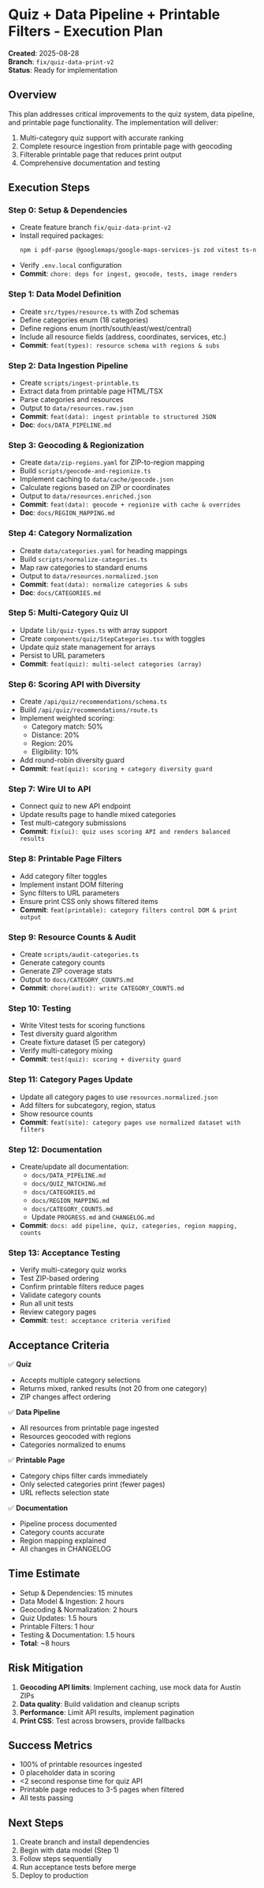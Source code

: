 # Quiz + Data Pipeline + Printable Filters - Execution Plan

**Created**: 2025-08-28  
**Branch**: `fix/quiz-data-print-v2`  
**Status**: Ready for implementation

## Overview

This plan addresses critical improvements to the quiz system, data pipeline, and printable page functionality. The implementation will deliver:
1. Multi-category quiz support with accurate ranking
2. Complete resource ingestion from printable page with geocoding
3. Filterable printable page that reduces print output
4. Comprehensive documentation and testing

## Execution Steps

### Step 0: Setup & Dependencies
- Create feature branch `fix/quiz-data-print-v2`
- Install required packages:
  ```bash
  npm i pdf-parse @googlemaps/google-maps-services-js zod vitest ts-node tsx csv-parse yaml sharp
  ```
- Verify `.env.local` configuration
- **Commit**: `chore: deps for ingest, geocode, tests, image renders`

### Step 1: Data Model Definition
- Create `src/types/resource.ts` with Zod schemas
- Define categories enum (18 categories)
- Define regions enum (north/south/east/west/central)
- Include all resource fields (address, coordinates, services, etc.)
- **Commit**: `feat(types): resource schema with regions & subs`

### Step 2: Data Ingestion Pipeline
- Create `scripts/ingest-printable.ts`
- Extract data from printable page HTML/TSX
- Parse categories and resources
- Output to `data/resources.raw.json`
- **Commit**: `feat(data): ingest printable to structured JSON`
- **Doc**: `docs/DATA_PIPELINE.md`

### Step 3: Geocoding & Regionization
- Create `data/zip-regions.yaml` for ZIP-to-region mapping
- Build `scripts/geocode-and-regionize.ts`
- Implement caching to `data/cache/geocode.json`
- Calculate regions based on ZIP or coordinates
- Output to `data/resources.enriched.json`
- **Commit**: `feat(data): geocode + regionize with cache & overrides`
- **Doc**: `docs/REGION_MAPPING.md`

### Step 4: Category Normalization
- Create `data/categories.yaml` for heading mappings
- Build `scripts/normalize-categories.ts`
- Map raw categories to standard enums
- Output to `data/resources.normalized.json`
- **Commit**: `feat(data): normalize categories & subs`
- **Doc**: `docs/CATEGORIES.md`

### Step 5: Multi-Category Quiz UI
- Update `lib/quiz-types.ts` with array support
- Create `components/quiz/StepCategories.tsx` with toggles
- Update quiz state management for arrays
- Persist to URL parameters
- **Commit**: `feat(quiz): multi-select categories (array)`

### Step 6: Scoring API with Diversity
- Create `/api/quiz/recommendations/schema.ts`
- Build `/api/quiz/recommendations/route.ts`
- Implement weighted scoring:
  - Category match: 50%
  - Distance: 20%
  - Region: 20%
  - Eligibility: 10%
- Add round-robin diversity guard
- **Commit**: `feat(quiz): scoring + category diversity guard`

### Step 7: Wire UI to API
- Connect quiz to new API endpoint
- Update results page to handle mixed categories
- Test multi-category submissions
- **Commit**: `fix(ui): quiz uses scoring API and renders balanced results`

### Step 8: Printable Page Filters
- Add category filter toggles
- Implement instant DOM filtering
- Sync filters to URL parameters
- Ensure print CSS only shows filtered items
- **Commit**: `feat(printable): category filters control DOM & print output`

### Step 9: Resource Counts & Audit
- Create `scripts/audit-categories.ts`
- Generate category counts
- Generate ZIP coverage stats
- Output to `docs/CATEGORY_COUNTS.md`
- **Commit**: `chore(audit): write CATEGORY_COUNTS.md`

### Step 10: Testing
- Write Vitest tests for scoring functions
- Test diversity guard algorithm
- Create fixture dataset (5 per category)
- Verify multi-category mixing
- **Commit**: `test(quiz): scoring + diversity guard`

### Step 11: Category Pages Update
- Update all category pages to use `resources.normalized.json`
- Add filters for subcategory, region, status
- Show resource counts
- **Commit**: `feat(site): category pages use normalized dataset with filters`

### Step 12: Documentation
- Create/update all documentation:
  - `docs/DATA_PIPELINE.md`
  - `docs/QUIZ_MATCHING.md`
  - `docs/CATEGORIES.md`
  - `docs/REGION_MAPPING.md`
  - `docs/CATEGORY_COUNTS.md`
  - Update `PROGRESS.md` and `CHANGELOG.md`
- **Commit**: `docs: add pipeline, quiz, categories, region mapping, counts`

### Step 13: Acceptance Testing
- Verify multi-category quiz works
- Test ZIP-based ordering
- Confirm printable filters reduce pages
- Validate category counts
- Run all unit tests
- Review category pages
- **Commit**: `test: acceptance criteria verified`

## Acceptance Criteria

✅ **Quiz**
- Accepts multiple category selections
- Returns mixed, ranked results (not 20 from one category)
- ZIP changes affect ordering

✅ **Data Pipeline**
- All resources from printable page ingested
- Resources geocoded with regions
- Categories normalized to enums

✅ **Printable Page**
- Category chips filter cards immediately
- Only selected categories print (fewer pages)
- URL reflects selection state

✅ **Documentation**
- Pipeline process documented
- Category counts accurate
- Region mapping explained
- All changes in CHANGELOG

## Time Estimate

- Setup & Dependencies: 15 minutes
- Data Model & Ingestion: 2 hours
- Geocoding & Normalization: 2 hours
- Quiz Updates: 1.5 hours
- Printable Filters: 1 hour
- Testing & Documentation: 1.5 hours
- **Total**: ~8 hours

## Risk Mitigation

1. **Geocoding API limits**: Implement caching, use mock data for Austin ZIPs
2. **Data quality**: Build validation and cleanup scripts
3. **Performance**: Limit API results, implement pagination
4. **Print CSS**: Test across browsers, provide fallbacks

## Success Metrics

- 100% of printable resources ingested
- 0 placeholder data in scoring
- <2 second response time for quiz API
- Printable page reduces to 3-5 pages when filtered
- All tests passing

## Next Steps

1. Create branch and install dependencies
2. Begin with data model (Step 1)
3. Follow steps sequentially
4. Run acceptance tests before merge
5. Deploy to production